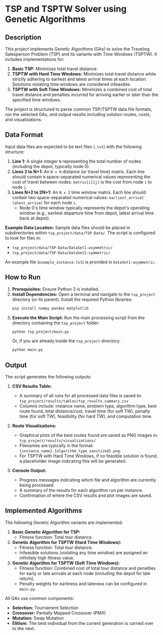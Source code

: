 # TSP and TSPTW Solver using Genetic Algorithms

## Description

This project implements Genetic Algorithms (GAs) to solve the Traveling Salesperson Problem (TSP) and its variants with Time Windows (TSPTW). It includes implementations for:
1.  **Basic TSP:** Minimizes total travel distance.
2.  **TSPTW with Hard Time Windows:** Minimizes total travel distance while strictly adhering to earliest and latest arrival times at each location. Solutions violating time windows are considered infeasible.
3.  **TSPTW with Soft Time Windows:** Minimizes a combined cost of total travel distance and penalties incurred for arriving earlier or later than the specified time windows.

The project is structured to parse common TSP/TSPTW data file formats, run the selected GAs, and output results including solution routes, costs, and visualizations.

## Data Format

Input data files are expected to be text files (`.txt`) with the following structure:

1.  **Line 1:** A single integer `N` representing the total number of nodes (including the depot, typically node 0).
2.  **Lines 2 to N+1:** An `N x N` distance (or travel time) matrix. Each line should contain `N` space-separated numerical values representing the cost of travel between nodes. `matrix[i][j]` is the cost from node `i` to node `j`.
3.  **Lines N+2 to 2N+1:** An `N x 2` time window matrix. Each line should contain two space-separated numerical values: `earliest_arrival latest_arrival` for each node `i`.
    -   Node 0's time window typically represents the depot's operating window (e.g., earliest departure time from depot, latest arrival time back at depot).

**Example Data Location:**
Sample data files should be placed in subdirectories within `tsp_project/data/TSP-Data/`. The script is configured to look for files in:
-   `tsp_project/data/TSP-Data/DataSet1-asymmetric/`
-   `tsp_project/data/TSP-Data/DataSet2-symmetric/`

An example file (`example_instance.txt`) is provided in `DataSet1-asymmetric`.

## How to Run

1.  **Prerequisites:** Ensure Python 3 is installed.
2.  **Install Dependencies:** Open a terminal and navigate to the `tsp_project` directory (or its parent). Install the required Python libraries:
    ```bash
    pip install numpy pandas matplotlib
    ```
3.  **Execute the Main Script:** Run the main processing script from the directory containing the `tsp_project` folder:
    ```bash
    python tsp_project/main.py
    ```
    Or, if you are already inside the `tsp_project` directory:
    ```bash
    python main.py
    ```

## Output

The script generates the following outputs:

1.  **CSV Results Table:**
    -   A summary of all runs for all processed data files is saved to:
        `tsp_project/results/tables/tsp_results_summary.csv`
    -   Columns include: instance name, problem type, algorithm type, best route found, total distance/cost, travel time (for soft TW), penalty time (for soft TW), feasibility (for hard TW), and computation time.

2.  **Route Visualizations:**
    -   Graphical plots of the best routes found are saved as PNG images in:
        `tsp_project/results/visualizations/`
    -   Filenames are typically in the format: `{instance_name}_{algorithm_type_sanitized}.png`.
    -   For TSPTW with Hard Time Windows, if no feasible solution is found, a placeholder image indicating this will be generated.

3.  **Console Output:**
    -   Progress messages indicating which file and algorithm are currently being processed.
    -   A summary of the results for each algorithm run per instance.
    -   Confirmation of where the CSV results and plot images are saved.

## Implemented Algorithms

The following Genetic Algorithm variants are implemented:

1.  **Basic Genetic Algorithm for TSP:**
    -   Fitness function: Total tour distance.
2.  **Genetic Algorithm for TSPTW (Hard Time Windows):**
    -   Fitness function: Total tour distance.
    -   Infeasible solutions (violating any time window) are assigned an infinitely high fitness value.
3.  **Genetic Algorithm for TSPTW (Soft Time Windows):**
    -   Fitness function: Combined cost of total tour distance and penalties for early or late arrivals at each node (including the depot for late return).
    -   Penalty weights for earliness and lateness can be configured in `main.py`.

All GAs use common components:
-   **Selection:** Tournament Selection
-   **Crossover:** Partially Mapped Crossover (PMX)
-   **Mutation:** Swap Mutation
-   **Elitism:** The best individual from the current generation is carried over to the next.
